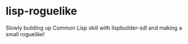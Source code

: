 # lisp-roguelike
Slowly building up Common Lisp skill with lispbuilder-sdl and making a small roguelike!
